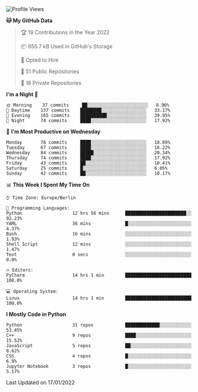 <!--START_SECTION:waka-->
![Profile Views](http://img.shields.io/badge/Profile%20Views-0-blue)

**🐱 My GitHub Data** 

> 🏆 19 Contributions in the Year 2022
 > 
> 📦 855.7 kB Used in GitHub's Storage 
 > 
> 💼 Opted to Hire
 > 
> 📜 51 Public Repositories 
 > 
> 🔑 18 Private Repositories  
 > 
**I'm a Night 🦉** 

```text
🌞 Morning    37 commits     ██░░░░░░░░░░░░░░░░░░░░░░░   8.96% 
🌆 Daytime    137 commits    ████████░░░░░░░░░░░░░░░░░   33.17% 
🌃 Evening    165 commits    ██████████░░░░░░░░░░░░░░░   39.95% 
🌙 Night      74 commits     ████░░░░░░░░░░░░░░░░░░░░░   17.92%

```
📅 **I'm Most Productive on Wednesday** 

```text
Monday       78 commits     ████░░░░░░░░░░░░░░░░░░░░░   18.89% 
Tuesday      67 commits     ████░░░░░░░░░░░░░░░░░░░░░   16.22% 
Wednesday    84 commits     █████░░░░░░░░░░░░░░░░░░░░   20.34% 
Thursday     74 commits     ████░░░░░░░░░░░░░░░░░░░░░   17.92% 
Friday       43 commits     ██░░░░░░░░░░░░░░░░░░░░░░░   10.41% 
Saturday     25 commits     █░░░░░░░░░░░░░░░░░░░░░░░░   6.05% 
Sunday       42 commits     ██░░░░░░░░░░░░░░░░░░░░░░░   10.17%

```


📊 **This Week I Spent My Time On** 

```text
⌚︎ Time Zone: Europe/Berlin

💬 Programming Languages: 
Python                   12 hrs 56 mins      ███████████████████████░░   92.23% 
YAML                     36 mins             █░░░░░░░░░░░░░░░░░░░░░░░░   4.37% 
Bash                     16 mins             ░░░░░░░░░░░░░░░░░░░░░░░░░   1.93% 
Shell Script             12 mins             ░░░░░░░░░░░░░░░░░░░░░░░░░   1.47% 
Text                     0 secs              ░░░░░░░░░░░░░░░░░░░░░░░░░   0.0%

🔥 Editors: 
PyCharm                  14 hrs 1 min        █████████████████████████   100.0%

💻 Operating System: 
Linux                    14 hrs 1 min        █████████████████████████   100.0%

```

**I Mostly Code in Python** 

```text
Python                   31 repos            █████████████░░░░░░░░░░░░   53.45% 
C++                      9 repos             ████░░░░░░░░░░░░░░░░░░░░░   15.52% 
JavaScript               5 repos             ██░░░░░░░░░░░░░░░░░░░░░░░   8.62% 
CSS                      4 repos             █░░░░░░░░░░░░░░░░░░░░░░░░   6.9% 
Jupyter Notebook         3 repos             █░░░░░░░░░░░░░░░░░░░░░░░░   5.17%

```



 Last Updated on 17/01/2022
<!--END_SECTION:waka-->　　
